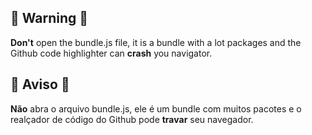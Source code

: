 ## 🚨 Warning 🚨

**Don't** open the bundle.js file, it is a bundle with a lot packages and the Github code highlighter can **crash** you navigator.

## 🚨 Aviso 🚨

**Não** abra o arquivo bundle.js, ele é um bundle com muitos pacotes e o realçador de código do Github pode **travar** seu navegador.